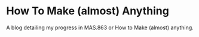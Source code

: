 How To Make (almost) Anything
=============================

A blog detailing my progress in MAS.863 or How to Make (almost) anything.
